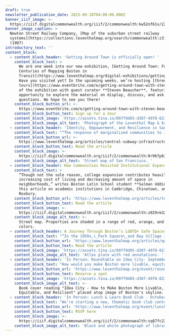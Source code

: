 ```yaml
---
draft: true
newsletter_publication_date: 2023-09-18T04:00:00.000Z
banner_iiif_image: >-
  https://iiif.digitalcommonwealth.org/iiif/2/commonwealth:kw52nf61v/229,2131,5507,2455/2000,/0/default.jpg
banner_image_caption: >
  Newton Street Railway Company, [Map of the suburban street railway
  systems](https://collections.leventhalmap.org/search/commonwealth:z316t860b)
  (1907)
introductory_text: ''
content_block:
  - content_block_header: 'Getting Around Town is officially open! '
    content_block_text: >
      We are one week into our new exhibition, [Getting Around Town: Four
      Centuries of Mapping Boston in
      Transit](https://www.leventhalmap.org/digital-exhibitions/getting-around-town/)!
      Have you visited yet? In the upcoming weeks, we’re hosting [three
      tours](https://www.eventbrite.com/e/getting-around-town-with-steven-beaucher-tickets-717218087607)
      of the exhibition with guest curator **Steven Beaucher**, featuring an
      opportunity to explore the material on display, discuss, and ask
      questions. We hope to see you there!
    content_block_button_url: >-
      https://www.eventbrite.com/e/getting-around-town-with-steven-beaucher-tickets-717218087607
    content_block_button_text: Sign up for a tour
    content_block_image: 'https://assets.tina.io/097f9d05-d307-4978-823b-d332ea55d27e/IMG_5082.png'
    content_block_image_alt_text: 'Photograph of the Leventhal Map & Education Center gallery. '
  - content_block_header: 'Identity, Empowerment, and Resilience in San Francisco’s Chinatown'
    content_block_text: "“The response of marginalized communities to infrastructural challenges is evolving into a form of resistance, a reclamation of identity and a demand for inclusion in public spaces and networks,” writes **[Deland Chan](http://www.delandchan.com/)**, Director of Research at the [Chinatown Community Development Center](https://www.chinatowncdc.org/), in this new digital publication looking at the history of infrastructural advocacy in San Francisco’s Chinatown. This digital work is part of the Leventhal Center’s\_[Small Grants for Early Career Digital Publications](http://leventhalmap.org/research/digital-publication-small-grants/)\_program.\n"
    content_block_button_url: >-
      https://www.leventhalmap.org/articles/central-subway-infrastructural-advocacy 
    content_block_button_text: Read the article
    content_block_image: >-
      https://iiif.digitalcommonwealth.org/iiif/2/commonwealth:0r96fp63x/592,441,1866,1827/,2000/0/default.jpg
    content_block_image_alt_text: 'Street map of San Francisco. '
  - content_block_header: How Communities Resisted Institutional Expansion in Boston
    content_block_text: >
      “Though not the sole reason, college expansion contributes heavily to the
      increasing cost of living and decreasing amount of space in
      neighborhoods,” writes Boston Latin School student **Salman Uddin** in
      this article on academic institutions in Cambridge, Chinatown, and
      Roxbury.
    content_block_button_url: 'https://www.leventhalmap.org/articles/town-and-gown/'
    content_block_button_text: Read the article
    content_block_image: >-
      https://iiif.digitalcommonwealth.org/iiif/2/commonwealth:z029rm326/1109,603,3085,2281/1200,/0/default.jpg
    content_block_image_alt_text: >-
      Street map. Properties are shaded in a range of red, orange, and brown
      colors. 
  - content_block_header: A Journey Through Boston’s LGBTQ+ Safe Spaces
    content_block_text: "“In the 1950s,\_Park Square\_and Bay Village in downtown were essential to the development of queer Boston through its clubs such as\_The Punch Bowl\_at 12 Carver St., Jacques at 79 Broadway St., the\_Napoleon Club\_at 52 Piedmont St., and Mario’s at 69 Church St., which were all within a few blocks of each other,” writes Boston Latin School student **Zoe Colimon** in this article mapping LGBTQ+ spaces of twentieth-century Boston.\n"
    content_block_button_url: 'https://www.leventhalmap.org/articles/queer-boston/'
    content_block_button_text: Read the article
    content_block_image: 'https://assets.tina.io/097f9d05-d307-4978-823b-d332ea55d27e/club1.png'
    content_block_image_alt_text: 'Atlas plate with red annotations. '
  - content_block_header: 'In Person: Roundtable on Idea City· September 26, 6:00 pm ET'
    content_block_text: "How would you make Boston more livable, equitable, and resilient? Join us on Tuesday, September 26 at 6:00pm EST for a for a roundtable talk on the newly-released [Idea City: How to Make Boston More Livable, Equitable, and Resilient](https://www.umasspress.com/9781625347237/idea-city/)\_(UMass Press, 2023) with editor David Gamble and contributors Marie Law Adams, Alice Brown, Michelle Danila, and Andres Sevtsuk.\n"
    content_block_button_url: 'https://www.leventhalmap.org/event/roundtable-idea-city/'
    content_block_button_text: Reserve a spot
    content_block_image: 'https://assets.tina.io/097f9d05-d307-4978-823b-d332ea55d27e/idea-city.png'
    content_block_image_alt_text: >-
      Book cover reading "Idea City - How to Make Boston More Livable,
      Equitable, and Resilient" placed atop image of Boston's skyline. 
  - content_block_header: 'In Person: Lunch & Learn Book Club · October 4, 12:00 pm ET'
    content_block_text: "We’re starting a new, thematic book club centered around geography, history, anthropology, and more. Unlike conventional book clubs where everyone reads the same book, this book club invites folks to select any book that falls within the designated theme for the month. This month, we’re reading books under [Subclass GA](https://www.loc.gov/aba/cataloging/classification/lcco/lcco_g.pdf) covering\_mathematical geography and cartography. Check out our list of recommendations or\_[find a title on your own](https://bpl.bibliocommons.com/v2/search?custom_edit=false\\&query=callnumber%3A\\(%22GA*%22\\)%20%20%20audience%3A%22adult%22%20contentclass%3A%22NONFICTION%22%20formatcode%3A\\(BK%20\\)\\&searchType=bl\\&suppress=true)!\n"
    content_block_button_url: 'https://www.leventhalmap.org/event/lunch-learn-ga/'
    content_block_button_text: RSVP here
    content_block_image: >-
      https://iiif.digitalcommonwealth.org/iiif/2/commonwealth:sq87fc22k/224,165,3479,2782/,2000/0/default.jpg
    content_block_image_alt_text: 'Black and white photograph of library stacks. '
---
```



















